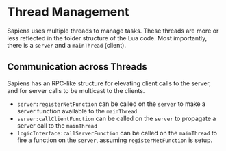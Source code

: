 # Thread Management

Sapiens uses multiple threads to manage tasks. These threads are more or less reflected in the folder structure of the Lua code. Most importantly, there is a `server` and a `mainThread` (client).

## Communication across Threads

Sapiens has an RPC-like structure for elevating client calls to the server, and for server calls to be multicast to the clients.

 - `server:registerNetFunction` can be called on the `server` to make a server function available to the `mainThread`
 - `server:callClientFunction` can be called on the `server` to propagate a server call to the `mainThread`
 - `logicInterface:callServerFunction` can be called on the `mainThread` to fire a function on the `server`, assuming `registerNetFunction` is setup.